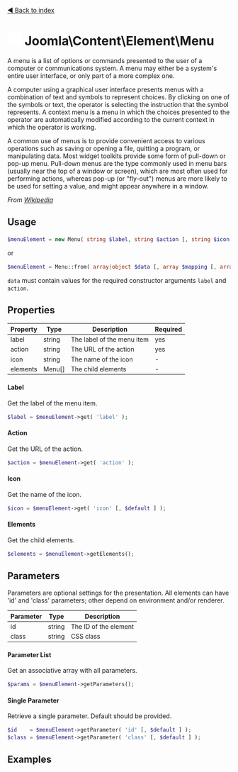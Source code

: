 [◄ Back to index](index.md)
# ![Menu icon](assets/undefined-32x32.png) Joomla\Content\Element\Menu

A menu is a list of options or commands presented to the user of a computer or communications system. A menu may
either be a system's entire user interface, or only part of a more complex one.

A computer using a graphical user interface presents menus with a combination of text and symbols to represent
choices. By clicking on one of the symbols or text, the operator is selecting the instruction that the symbol
represents. A context menu is a menu in which the choices presented to the operator are automatically modified
according to the current context in which the operator is working.

A common use of menus is to provide convenient access to various operations such as saving or opening a file,
quitting a program, or manipulating data. Most widget toolkits provide some form of pull-down or pop-up menu.
Pull-down menus are the type commonly used in menu bars (usually near the top of a window or screen), which are
most often used for performing actions, whereas pop-up (or "fly-out") menus are more likely to be used for setting
a value, and might appear anywhere in a window.

_From [Wikipedia](https://en.wikipedia.org/wiki/Menu_(computing))_

## Usage

```php
$menuElement = new Menu( string $label, string $action [, string $icon [, Menu[] $elements [, array $params ] ] ] );
```

or

```php
$menuElement = Menu::from( array|object $data [, array $mapping [, array $params ] ] );
```

`data` must contain values for the required constructor arguments `label` and `action`.

## Properties

Property | Type   | Description  | Required
-------- | ------ | ------------ | ----
label | string | The label of the menu item | yes
action | string | The URL of the action | yes
icon | string | The name of the icon | -
elements | Menu[] | The child elements | -

#### Label

Get the label of the menu item.



```php
$label = $menuElement->get( 'label' );
```

#### Action

Get the URL of the action.



```php
$action = $menuElement->get( 'action' );
```

#### Icon

Get the name of the icon.



```php
$icon = $menuElement->get( 'icon' [, $default ] );
```

#### Elements

Get the child elements.



```php
$elements = $menuElement->getElements();
```

## Parameters

Parameters are optional settings for the presentation.
All elements can have 'id' and 'class' parameters; other depend on environment 
and/or renderer.

Parameter | Type   | Description
--------- | ------ | -----------
id        | string | The ID of the element
class     | string | CSS class

#### Parameter List

Get an associative array with all parameters.

```php
$params = $menuElement->getParameters();
```

#### Single Parameter

Retrieve a single parameter. Default should be provided.

```php
$id    = $menuElement->getParameter( 'id' [, $default ] );
$class = $menuElement->getParameter( 'class' [, $default ] );
```

## Examples

